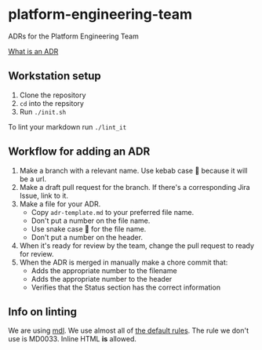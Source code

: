 # platform-engineering-team

ADRs for the Platform Engineering Team

[What is an ADR](https://adr.github.io/madr/)

## Workstation setup

1. Clone the repository
1. `cd` into the repsitory
1. Run `./init.sh`

To lint your markdown run `./lint_it`

## Workflow for adding an ADR

1. Make a branch with a relevant name. Use kebab case 🍢 because it will be a
 url.
1. Make a draft pull request for the branch. If there's a corresponding Jira
 Issue, link to it.
1. Make a file for your ADR.
    * Copy `adr-template.md` to your preferred file name.
    * Don't put a number on the file name.
    * Use snake case 🐍 for the file name.
    * Don't put a number on the header.
1. When it's ready for review by the team, change the pull request to ready for review.
1. When the ADR is merged in manually make a chore commit that:
    * Adds the appropriate number to the filename
    * Adds the appropriate number to the header
    * Verifies that the Status section has the correct information

## Info on linting

We are using [mdl](https://github.com/markdownlint/markdownlint). We use almost
all of [the default
rules](https://github.com/markdownlint/markdownlint/blob/main/docs/RULES.md).
The rule we don't use is MD0033. Inline HTML **is** allowed.
